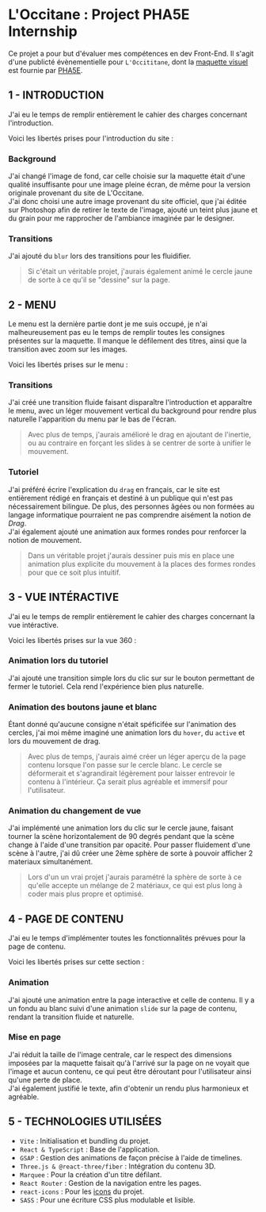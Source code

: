 # L'Occitane : Project PHA5E Internship

Ce projet a pour but d'évaluer mes compétences en dev Front-End. 
Il s'agit d'une publicté évènementielle pour `L'Occititane`, dont la [maquette visuel](https://www.figma.com/design/R3xwRYKHtr3cgwQpjJ12Bo/OEP---Exercice?node-id=2-80&p=f&t=9KimK0jooNEoXplh-0) est fournie par [PHA5E](https://www.pha5e.com/fr).

## 1 - INTRODUCTION
J'ai eu le temps de remplir entièrement le cahier des charges concernant l'introduction. 
 
Voici les libertés prises pour l'introduction du site : 
### Background
J'ai changé l'image de fond, car celle choisie sur la maquette était d'une qualité insuffisante pour une image pleine écran, de même pour la version originale provenant du site de L'Occitane.  
J'ai donc choisi une autre image provenant du site officiel, que j'ai éditée sur Photoshop afin de retirer le texte de l'image, ajouté un teint plus jaune et du grain pour me rapprocher de l'ambiance imaginée par le designer.

### Transitions
J'ai ajouté du `blur` lors des transitions pour les fluidifier.  
> Si c'était un véritable projet, j'aurais également animé le cercle jaune de sorte à ce qu'il se "dessine" sur la page.

## 2 - MENU
Le menu est la dernière partie dont je me suis occupé, je n'ai malheureusement pas eu le temps de remplir toutes les consignes présentes sur la maquette. Il manque le défilement des titres, ainsi que la transition avec zoom sur les images. 

Voici les libertés prises sur le menu : 
### Transitions 
J'ai créé une transition fluide faisant disparaître l'introduction et apparaître le menu, avec un léger mouvement vertical du background pour rendre plus naturelle l'apparition du menu par le bas de l'écran.
> Avec plus de temps, j'aurais amélioré le drag en ajoutant de l'inertie, ou au contraire en forçant les slides à se centrer de sorte à unifier le mouvement.

### Tutoriel
J'ai préféré écrire l'explication du `drag` en français, car le site est entièrement rédigé en français et destiné à un publique qui n'est pas nécessairement bilingue. De plus, des personnes âgées ou non formées au langage informatique pourraient ne pas comprendre aisément la notion de *Drag*.  
J'ai également ajouté une animation aux formes rondes pour renforcer la notion de mouvement.  
> Dans un véritable projet j'aurais dessiner puis mis en place une animation plus explicite du mouvement à la places des formes rondes pour que ce soit plus intuitif.

## 3 - VUE INTÉRACTIVE
J'ai eu le temps de remplir entièrement le cahier des charges concernant la vue intéractive. 

Voici les libertés prises sur la vue 360 : 
### Animation lors du tutoriel
J'ai ajouté une transition simple lors du clic sur sur le bouton permettant de fermer le tutoriel. Cela rend l'expérience bien plus naturelle.

### Animation des boutons jaune et blanc
Étant donné qu'aucune consigne n'était spéficifée sur l'animation des cercles, j'ai moi même imaginé une animation lors du `hover`, du `active` et lors du mouvement de drag.
> Avec plus de temps, j'aurais aimé créer un léger aperçu de la page contenu lorsque l'on passe sur le cercle blanc. Le cercle se déformerait et s'agrandirait légèrement pour laisser entrevoir le contenu à l'intérieur. Ça serait plus agréable et immersif pour l'utilisateur.

### Animation du changement de vue
J'ai implémenté une animation lors du clic sur le cercle jaune, faisant tourner la scène horizontalement de 90 degrés pendant que la scène change à l'aide d'une transition par opacité. Pour passer fluidement d'une scène à l'autre, j'ai dû créer une 2ème sphère de sorte à pouvoir afficher 2 materiaux simultanément.
> Lors d'un un vrai projet j'aurais paramétré la sphère de sorte à ce qu'elle accepte un mélange de 2 matériaux, ce qui est plus long à coder mais plus propre et optimisé.

## 4 - PAGE DE CONTENU
J'ai eu le temps d'implémenter toutes les fonctionnalités prévues pour la page de contenu.

Voici les libertés prises sur cette section : 
### Animation
J'ai ajouté une animation entre la page interactive et celle de contenu. Il y a un fondu au blanc suivi d'une animation `slide` sur la page de contenu, rendant la transition fluide et naturelle. 
### Mise en page
J'ai réduit la taille de l'image centrale, car le respect des dimensions imposées par la maquette faisait qu'à l'arrivé sur la page on ne voyait que l'image et aucun contenu, ce qui peut être déroutant pour l'utilisateur ainsi qu'une perte de place.  
J'ai également justifié le texte, afin d'obtenir un rendu plus harmonieux et agréable. 

## 5 - TECHNOLOGIES UTILISÉES
- `Vite` : Initialisation et bundling du projet.
- `React & TypeScript` : Base de l'application.
- `GSAP` : Gestion des animations de façon précise à l'aide de timelines.
- `Three.js & @react-three/fiber` : Intégration du contenu 3D.
- `Marquee` : Pour la création d'un titre défilant.
- `React Router` : Gestion de la navigation entre les pages.
- `react-icons` : Pour les [icons](https://react-icons.github.io/react-icons/) du projet.
- `SASS` : Pour une écriture CSS plus modulable et lisible.